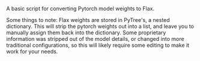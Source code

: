 A basic script for converting Pytorch model weights to Flax.

Some things to note:
Flax weights are stored in PyTree's, a nested dictionary. This will strip the pytorch weights out into a list, and leave you to manually assign them back into the dictionary.
Some proprietary information was stripped out of the model details, or changed into more traditional configurations, so this will likely require some editing to make it work for your needs.
